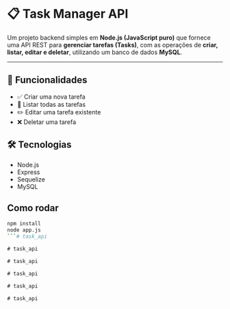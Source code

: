 # 📋 Task Manager API

Um projeto backend simples em **Node.js (JavaScript puro)** que fornece uma API REST para **gerenciar tarefas (Tasks)**, com as operações de **criar, listar, editar e deletar**, utilizando um banco de dados **MySQL**.

---

## 🚀 Funcionalidades

- ✅ Criar uma nova tarefa
- 📄 Listar todas as tarefas
- ✏️ Editar uma tarefa existente
- ❌ Deletar uma tarefa

## 🛠️ Tecnologias

- Node.js
- Express
- Sequelize
- MySQL

## Como rodar

```bash
npm install
node app.js
```#   t a s k _ a p i  
 #   t a s k _ a p i  
 #   t a s k _ a p i  
 #   t a s k _ a p i  
 #   t a s k _ a p i  
 #   t a s k _ a p i  
 